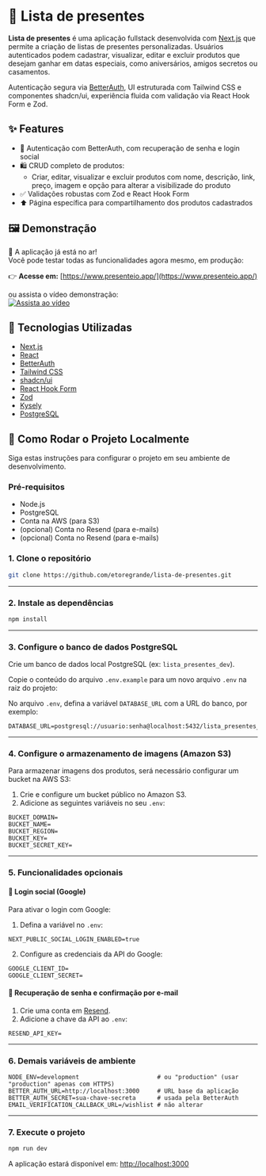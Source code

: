 # 🎁 Lista de presentes

**Lista de presentes** é uma aplicação fullstack desenvolvida com [Next.js](https://nextjs.org/) que permite a criação de listas de presentes personalizadas. Usuários autenticados podem cadastrar, visualizar, editar e excluir produtos que desejam ganhar em datas especiais, como aniversários, amigos secretos ou casamentos.

Autenticação segura via [BetterAuth](https://www.better-auth.com/), UI estruturada com Tailwind CSS e componentes shadcn/ui, experiência fluida com validação via React Hook Form e Zod.

## ✨ Features

- 🔐 Autenticação com BetterAuth, com recuperação de senha e login social
- 🛍️ CRUD completo de produtos:
  - Criar, editar, visualizar e excluir produtos com nome, descrição, link, preço, imagem e opção para alterar a visibilizade do produto
- ✅ Validações robustas com Zod e React Hook Form
- ⬆️ Página específica para compartilhamento dos produtos cadastrados

## 🖼️ Demonstração

🎉 A aplicação já está no ar!  
Você pode testar todas as funcionalidades agora mesmo, em produção:

👉 **Acesse em:** [https://www.presenteio.app/](https://www.presenteio.app/)

ou assista o vídeo demonstração:<br>
[![Assista ao vídeo](https://img.youtube.com/vi/DjThL95ll70/hqdefault.jpg)](https://www.youtube.com/watch?v=DjThL95ll70)


## 🧠 Tecnologias Utilizadas

- [Next.js](https://nextjs.org/)
- [React](https://reactjs.org/)
- [BetterAuth](https://www.better-auth.com/)
- [Tailwind CSS](https://tailwindcss.com/)
- [shadcn/ui](https://ui.shadcn.com/)
- [React Hook Form](https://react-hook-form.com/)
- [Zod](https://zod.dev/)
- [Kysely](https://kysely.dev/)
- [PostgreSQL](https://www.postgresql.org/)

## 🚀 Como Rodar o Projeto Localmente

Siga estas instruções para configurar o projeto em seu ambiente de desenvolvimento.

### Pré-requisitos

- Node.js
- PostgreSQL
- Conta na AWS (para S3)
- (opcional) Conta no Resend (para e-mails)
- (opcional) Conta no Resend (para e-mails)

### 1. Clone o repositório

```bash
git clone https://github.com/etoregrande/lista-de-presentes.git

```

---

### 2. Instale as dependências

```bash
npm install
```

---

### 3. Configure o banco de dados PostgreSQL

Crie um banco de dados local PostgreSQL (ex: `lista_presentes_dev`).

Copie o conteúdo do arquivo `.env.example` para um novo arquivo `.env` na raiz do projeto:

No arquivo `.env`, defina a variável `DATABASE_URL` com a URL do banco, por exemplo:

```env
DATABASE_URL=postgresql://usuario:senha@localhost:5432/lista_presentes_dev
```

---

### 4. Configure o armazenamento de imagens (Amazon S3)

Para armazenar imagens dos produtos, será necessário configurar um bucket na AWS S3:

1. Crie e configure um bucket público no Amazon S3.
2. Adicione as seguintes variáveis no seu `.env`:

```env
BUCKET_DOMAIN=
BUCKET_NAME=
BUCKET_REGION=
BUCKET_KEY=
BUCKET_SECRET_KEY=
```

---

### 5. Funcionalidades opcionais

#### 🔐 Login social (Google)

Para ativar o login com Google:

1. Defina a variável no `.env`:

```env
NEXT_PUBLIC_SOCIAL_LOGIN_ENABLED=true
```

2. Configure as credenciais da API do Google:

```env
GOOGLE_CLIENT_ID=
GOOGLE_CLIENT_SECRET=
```

#### 📧 Recuperação de senha e confirmação por e-mail

1. Crie uma conta em [Resend](https://resend.com/).
2. Adicione a chave da API ao `.env`:

```env
RESEND_API_KEY=
```

---

### 6. Demais variáveis de ambiente

```env
NODE_ENV=development                      # ou "production" (usar "production" apenas com HTTPS)
BETTER_AUTH_URL=http://localhost:3000     # URL base da aplicação
BETTER_AUTH_SECRET=sua-chave-secreta      # usada pela BetterAuth
EMAIL_VERIFICATION_CALLBACK_URL=/wishlist # não alterar
```

---

### 7. Execute o projeto

```bash
npm run dev
```

A aplicação estará disponível em: [http://localhost:3000](http://localhost:3000)
